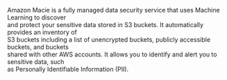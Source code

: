 Amazon Macie is a fully managed data security service that uses Machine Learning to discover  
and protect your sensitive data stored in S3 buckets. It automatically provides an inventory of  
S3 buckets including a list of unencrypted buckets, publicly accessible buckets, and buckets  
shared with other AWS accounts. It allows you to identify and alert you to sensitive data, such  
as Personally Identifiable Information (PII).